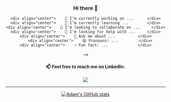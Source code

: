 <div align="center">

### Hi there 👋

	<div align="center"> 	🔭 I’m currently working on ...     	</div>
	<div align="center">	🌱 I’m currently learning ... 		</div>
	<div align="center">	👯 I’m looking to collaborate on ... 	</div>
	<div align="center">	🤔 I’m looking for help with ... 	</div>
	<div align="center">	💬 Ask me about ... 			</div>
    	<div align="center">	😄 Pronouns: ...			</div>
	<div align="center">	⚡ Fun fact: ... 			</div>
-->
	
<h4> 📫 Feel free to reach me on LinkedIn: </h4>
	<a href="https://www.linkedin.com/in/adamschappell" rel="nofollow">
	<img src="https://img.shields.io/badge/linkedin-%230077B5.svg?style=for-the-badge&logo=linkedin&logoColor=white">
	</a>
<br>
<hr>
	

[![Adam's GitHub stats](https://github-readme-stats.vercel.app/api?username=adamchappell00&show_icons=true&theme=cobalt)](https://github.com/anuraghazra/github-readme-stats)

	
</div>
